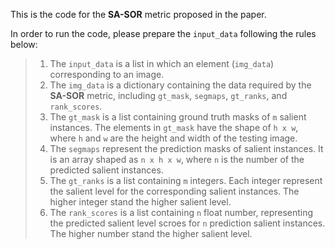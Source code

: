 This is the code for the **SA-SOR** metric proposed in the paper. 

In order to run the code, please prepare the `input_data` following the rules below:

>1. The `input_data` is a list in which an element (`img_data`) corresponding to an image.  
>2. The `img_data` is a dictionary containing the data required by the **SA-SOR** metric, including `gt_mask`, `segmaps`, `gt_ranks`, and `rank_scores`.
>3. The `gt_mask` is a list containing ground truth masks of `m` salient instances. The elements in `gt_mask` have the shape of `h x w`, where `h` and `w` are the height and width of the testing image.
>4. The `segmaps` represent the prediction masks of salient instances. It is an array shaped as `n x h x w`, where `n` is the number of the predicted salient instances.
>5. The `gt_ranks` is a list containing `m` integers. Each integer represent the salient level for the corresponding salient instances. The higher integer stand the higher salient level.
>6. The `rank_scores` is a list containing `n` float number, representing the predicted salient level scroes for `n` prediction salient instances. The higher number stand the higher salient level. 
